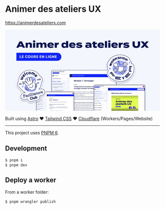 # Animer des ateliers UX

https://animerdesateliers.com

![Animer des ateliers UX](./packages/website/public/sn-sharing.jpg)

Built using [Astro](https://astro.build/) ♥️ [Tailwind CSS](https://tailwindcss.com/) ♥️ [Cloudflare](https://developers.cloudflare.com/) (Workers/Pages/Website)

---

This project uses [PNPM 6](https://pnpm.io/installation).

## Development

```
$ pnpm i
$ pnpm dev
```

## Deploy a worker

From a worker folder:
```
$ pnpm wrangler publish
```
